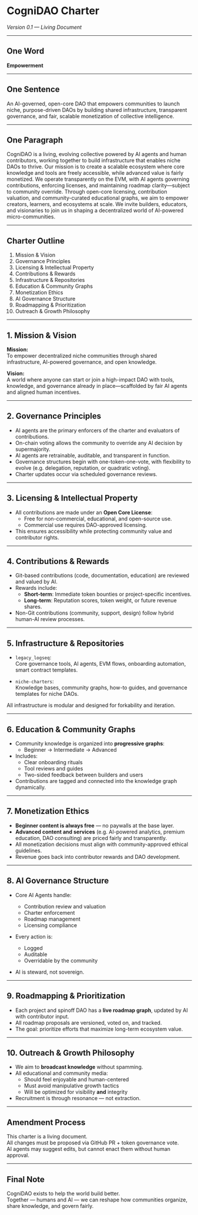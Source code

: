 # CogniDAO Charter  
*Version 0.1 — Living Document*

---

## One Word  
**Empowerment**

---

## One Sentence  
An AI-governed, open-core DAO that empowers communities to launch niche, purpose-driven DAOs by building shared infrastructure, transparent governance, and fair, scalable monetization of collective intelligence.

---

## One Paragraph  
CogniDAO is a living, evolving collective powered by AI agents and human contributors, working together to build infrastructure that enables niche DAOs to thrive. Our mission is to create a scalable ecosystem where core knowledge and tools are freely accessible, while advanced value is fairly monetized. We operate transparently on the EVM, with AI agents governing contributions, enforcing licenses, and maintaining roadmap clarity—subject to community override. Through open-core licensing, contribution valuation, and community-curated educational graphs, we aim to empower creators, learners, and ecosystems at scale. We invite builders, educators, and visionaries to join us in shaping a decentralized world of AI-powered micro-communities.

---

## Charter Outline

1. Mission & Vision  
2. Governance Principles  
3. Licensing & Intellectual Property  
4. Contributions & Rewards  
5. Infrastructure & Repositories  
6. Education & Community Graphs  
7. Monetization Ethics  
8. AI Governance Structure  
9. Roadmapping & Prioritization  
10. Outreach & Growth Philosophy  

---

## 1. Mission & Vision

**Mission:**  
To empower decentralized niche communities through shared infrastructure, AI-powered governance, and open knowledge.

**Vision:**  
A world where anyone can start or join a high-impact DAO with tools, knowledge, and governance already in place—scaffolded by fair AI agents and aligned human incentives.

---

## 2. Governance Principles

- AI agents are the primary enforcers of the charter and evaluators of contributions.
- On-chain voting allows the community to override any AI decision by supermajority.
- AI agents are retrainable, auditable, and transparent in function.
- Governance structures begin with one-token-one-vote, with flexibility to evolve (e.g. delegation, reputation, or quadratic voting).
- Charter updates occur via scheduled governance reviews.

---

## 3. Licensing & Intellectual Property

- All contributions are made under an **Open Core License**:
  - Free for non-commercial, educational, and open-source use.
  - Commercial use requires DAO-approved licensing.
- This ensures accessibility while protecting community value and contributor rights.

---

## 4. Contributions & Rewards

- Git-based contributions (code, documentation, education) are reviewed and valued by AI.
- Rewards include:
  - **Short-term**: Immediate token bounties or project-specific incentives.
  - **Long-term**: Reputation scores, token weight, or future revenue shares.
- Non-Git contributions (community, support, design) follow hybrid human-AI review processes.

---

## 5. Infrastructure & Repositories

- `legacy_logseq`:  
  Core governance tools, AI agents, EVM flows, onboarding automation, smart contract templates.

- `niche-charters`:  
  Knowledge bases, community graphs, how-to guides, and governance templates for niche DAOs.

All infrastructure is modular and designed for forkability and iteration.

---

## 6. Education & Community Graphs

- Community knowledge is organized into **progressive graphs**:
  - Beginner → Intermediate → Advanced
- Includes:
  - Clear onboarding rituals
  - Tool reviews and guides
  - Two-sided feedback between builders and users
- Contributions are tagged and connected into the knowledge graph dynamically.

---

## 7. Monetization Ethics

- **Beginner content is always free** — no paywalls at the base layer.
- **Advanced content and services** (e.g. AI-powered analytics, premium education, DAO consulting) are priced fairly and transparently.
- All monetization decisions must align with community-approved ethical guidelines.
- Revenue goes back into contributor rewards and DAO development.

---

## 8. AI Governance Structure

- Core AI Agents handle:
  - Contribution review and valuation
  - Charter enforcement
  - Roadmap management
  - Licensing compliance

- Every action is:
  - Logged
  - Auditable
  - Overridable by the community

- AI is steward, not sovereign.

---

## 9. Roadmapping & Prioritization

- Each project and spinoff DAO has a **live roadmap graph**, updated by AI with contributor input.
- All roadmap proposals are versioned, voted on, and tracked.
- The goal: prioritize efforts that maximize long-term ecosystem value.

---

## 10. Outreach & Growth Philosophy

- We aim to **broadcast knowledge** without spamming.
- All educational and community media:
  - Should feel enjoyable and human-centered
  - Must avoid manipulative growth tactics
  - Will be optimized for visibility **and** integrity
- Recruitment is through resonance — not extraction.

---

## Amendment Process

This charter is a living document.  
All changes must be proposed via GitHub PR + token governance vote.  
AI agents may suggest edits, but cannot enact them without human approval.

---

## Final Note

CogniDAO exists to help the world build better.  
Together — humans and AI — we can reshape how communities organize, share knowledge, and govern fairly. 